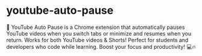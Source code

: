 # youtube-auto-pause
🚀 YouTube Auto Pause is a Chrome extension that automatically pauses YouTube videos when you switch tabs or minimize and resumes when you return. Works for both YouTube videos &amp; Shorts! Perfect for students and developers who code while learning. Boost your focus and productivity! 💻🔥
